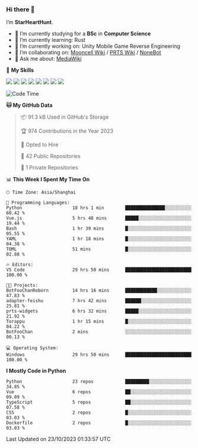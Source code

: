 ### Hi there 👋

I’m **StarHeartHunt**.

- 🏫 I’m currently studying for a **BSc** in **Computer Science**
- 🌱 I’m currently learning: Rust
- 🔭 I’m currently working on: Unity Mobile Game Reverse Engineering
- 👯 I’m collaborating on: [Mooncell Wiki](https://fgo.wiki/) / [PRTS Wiki](http://prts.wiki/) / [NoneBot](https://github.com/nonebot)
- 💬 Ask me about: [MediaWiki](https://www.mediawiki.org)

🌟 **My Skills**

![](https://img.shields.io/badge/-Python-3e74a2?style=flat-square&logo=Python&logoColor=fff)
![](https://img.shields.io/badge/-Node.js-339933?style=flat-square&logo=node.js&logoColor=fff)
![](https://img.shields.io/badge/-Vue-4fc08d?style=flat-square&logo=vue.js&logoColor=fff)
![](https://img.shields.io/badge/-React-2d98ce?style=flat-square&logo=React&logoColor=fff)
![](https://img.shields.io/badge/-TypeScript-3178C6?style=flat-square&logo=TypeScript&logoColor=fff)
![](https://img.shields.io/badge/-Docker-2496ED?style=flat-square&logo=Docker&logoColor=fff)
![](https://img.shields.io/badge/-Linux-000000?style=flat-square&logo=Linux&logoColor=fff)
![](https://img.shields.io/badge/-Dotnet-512bd4?style=flat-square&logo=.net&logoColor=fff)

<!--START_SECTION:waka-->
![Code Time](http://img.shields.io/badge/Code%20Time-698%20hrs%2013%20mins-blue)

**🐱 My GitHub Data** 

> 📦 91.3 kB Used in GitHub's Storage 
 > 
> 🏆 974 Contributions in the Year 2023
 > 
> 💼 Opted to Hire
 > 
> 📜 42 Public Repositories 
 > 
> 🔑 1 Private Repositories 
 > 
📊 **This Week I Spent My Time On** 

```text
🕑︎ Time Zone: Asia/Shanghai

💬 Programming Languages: 
Python                   18 hrs 1 min        ███████████████░░░░░░░░░░   60.42 % 
Vue.js                   5 hrs 48 mins       █████░░░░░░░░░░░░░░░░░░░░   19.44 % 
Bash                     1 hr 39 mins        █░░░░░░░░░░░░░░░░░░░░░░░░   05.55 % 
YAML                     1 hr 18 mins        █░░░░░░░░░░░░░░░░░░░░░░░░   04.38 % 
TOML                     51 mins             █░░░░░░░░░░░░░░░░░░░░░░░░   02.88 % 

🔥 Editors: 
VS Code                  29 hrs 50 mins      █████████████████████████   100.00 % 

🐱‍💻 Projects: 
BotFooChanReborn         14 hrs 16 mins      ████████████░░░░░░░░░░░░░   47.83 % 
adapter-feishu           7 hrs 42 mins       ██████░░░░░░░░░░░░░░░░░░░   25.81 % 
prts-widgets             6 hrs 32 mins       █████░░░░░░░░░░░░░░░░░░░░   21.92 % 
Torappu                  1 hr 15 mins        █░░░░░░░░░░░░░░░░░░░░░░░░   04.22 % 
BotFooChan               2 mins              ░░░░░░░░░░░░░░░░░░░░░░░░░   00.13 % 

💻 Operating System: 
Windows                  29 hrs 50 mins      █████████████████████████   100.00 % 
```

**I Mostly Code in Python** 

```text
Python                   23 repos            █████████░░░░░░░░░░░░░░░░   34.85 % 
Vue                      6 repos             ██░░░░░░░░░░░░░░░░░░░░░░░   09.09 % 
TypeScript               5 repos             ██░░░░░░░░░░░░░░░░░░░░░░░   07.58 % 
CSS                      2 repos             █░░░░░░░░░░░░░░░░░░░░░░░░   03.03 % 
Dockerfile               2 repos             █░░░░░░░░░░░░░░░░░░░░░░░░   03.03 % 
```




 Last Updated on 23/10/2023 01:33:57 UTC
<!--END_SECTION:waka-->
